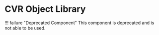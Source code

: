 # CVR Object Library <div class="whitelisted" data-list=""></div>

!!! failure "Deprecated Component"
    This component is deprecated and is not able to be used.